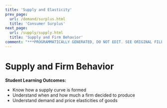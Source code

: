 ```yaml
---
title: 'Supply and Elasticity'
prev_page:
  url: /demand/surplus.html
  title: 'Consumer Surplus'
next_page:
  url: /supply/supply.html
  title: 'Supply and Firm Behavior'
comment: "***PROGRAMMATICALLY GENERATED, DO NOT EDIT. SEE ORIGINAL FILES IN /content***"
---
```

# Supply and Firm Behavior

**Student Learning Outcomes:**

* Know how a supply curve is formed
* Understand when and how much a firm decided to produce
* Understand demand and price elasticities of goods
